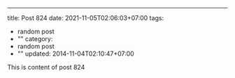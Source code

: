 ---
title: Post 824
date: 2021-11-05T02:06:03+07:00
tags:
  - random post
  - ""
category:
  - random post
  - ""
updated: 2014-11-04T02:10:47+07:00

This is content of post 824